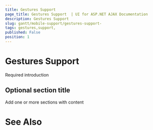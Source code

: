 ```yaml
---
title: Gestures Support 
page_title: Gestures Support  | UI for ASP.NET AJAX Documentation
description: Gestures Support 
slug: gantt/mobile-support/gestures-support-
tags: gestures,support,
published: False
position: 1
---
```


# Gestures Support 



Required introduction

## Optional section title

Add one or more sections with content

# See Also
